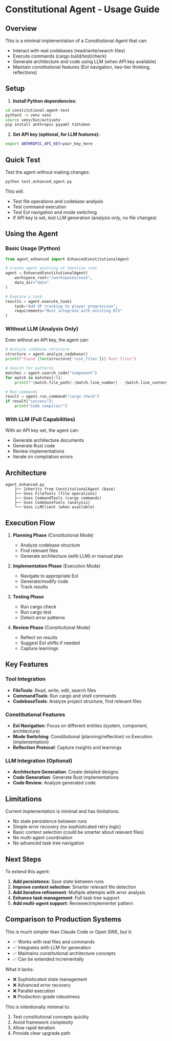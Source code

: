 # Constitutional Agent - Usage Guide

## Overview

This is a minimal implementation of a Constitutional Agent that can:
- Interact with real codebases (read/write/search files)
- Execute commands (cargo build/test/check)
- Generate architecture and code using LLM (when API key available)
- Maintain constitutional features (EoI navigation, two-tier thinking, reflections)

## Setup

1. **Install Python dependencies:**
```bash
cd constitutional-agent-test
python3 -m venv venv
source venv/bin/activate
pip install anthropic pyyaml tiktoken
```

2. **Set API key (optional, for LLM features):**
```bash
export ANTHROPIC_API_KEY=your_key_here
```

## Quick Test

Test the agent without making changes:
```bash
python test_enhanced_agent.py
```

This will:
- Test file operations and codebase analysis
- Test command execution
- Test EoI navigation and mode switching
- If API key is set, test LLM generation (analysis only, no file changes)

## Using the Agent

### Basic Usage (Python)

```python
from agent_enhanced import EnhancedConstitutionalAgent

# Create agent pointing at Voxelize root
agent = EnhancedConstitutionalAgent(
    workspace_root="/workspaces/vox2",
    data_dir="data"
)

# Execute a task
results = agent.execute_task(
    task="Add XP tracking to player progression",
    requirements="Must integrate with existing ECS"
)
```

### Without LLM (Analysis Only)

Even without an API key, the agent can:

```python
# Analyze codebase structure
structure = agent.analyze_codebase()
print(f"Found {len(structure['rust_files'])} Rust files")

# Search for patterns
matches = agent.search_code("Component")
for match in matches[:5]:
    print(f"{match.file_path}:{match.line_number} - {match.line_content}")

# Run commands
result = agent.run_command("cargo check")
if result["success"]:
    print("Code compiles!")
```

### With LLM (Full Capabilities)

With an API key set, the agent can:
- Generate architecture documents
- Generate Rust code
- Review implementations
- Iterate on compilation errors

## Architecture

```
agent_enhanced.py
    ├── Inherits from ConstitutionalAgent (base)
    ├── Uses FileTools (file operations)
    ├── Uses CommandTools (cargo commands)
    ├── Uses CodebaseTools (analysis)
    └── Uses LLMClient (when available)
```

## Execution Flow

1. **Planning Phase** (Constitutional Mode)
   - Analyze codebase structure
   - Find relevant files
   - Generate architecture (with LLM) or manual plan

2. **Implementation Phase** (Execution Mode)
   - Navigate to appropriate EoI
   - Generate/modify code
   - Track results

3. **Testing Phase**
   - Run cargo check
   - Run cargo test
   - Detect error patterns

4. **Review Phase** (Constitutional Mode)
   - Reflect on results
   - Suggest EoI shifts if needed
   - Capture learnings

## Key Features

### Tool Integration
- **FileTools**: Read, write, edit, search files
- **CommandTools**: Run cargo and shell commands
- **CodebaseTools**: Analyze project structure, find relevant files

### Constitutional Features
- **EoI Navigation**: Focus on different entities (system, component, architecture)
- **Mode Switching**: Constitutional (planning/reflection) vs Execution (implementation)
- **Reflection Protocol**: Capture insights and learnings

### LLM Integration (Optional)
- **Architecture Generation**: Create detailed designs
- **Code Generation**: Generate Rust implementations
- **Code Review**: Analyze generated code

## Limitations

Current implementation is minimal and has limitations:
- No state persistence between runs
- Simple error recovery (no sophisticated retry logic)
- Basic context selection (could be smarter about relevant files)
- No multi-agent coordination
- No advanced task tree navigation

## Next Steps

To extend this agent:

1. **Add persistence**: Save state between runs
2. **Improve context selection**: Smarter relevant file detection
3. **Add iterative refinement**: Multiple attempts with error analysis
4. **Enhance task management**: Full task tree support
5. **Add multi-agent support**: Reviewer/implementer pattern

## Comparison to Production Systems

This is much simpler than Claude Code or Open SWE, but it:
- ✅ Works with real files and commands
- ✅ Integrates with LLM for generation
- ✅ Maintains constitutional architecture concepts
- ✅ Can be extended incrementally

What it lacks:
- ❌ Sophisticated state management
- ❌ Advanced error recovery
- ❌ Parallel execution
- ❌ Production-grade robustness

This is intentionally minimal to:
1. Test constitutional concepts quickly
2. Avoid framework complexity
3. Allow rapid iteration
4. Provide clear upgrade path
